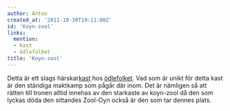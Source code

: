 ```yaml
---
author: Anton
created_at: '2011-10-30T19:11:00Z'
id: 'Koyn-zool'
links:
  mention:
  - kast
  - ödlefolket
title: 'Koyn-zool'
---
```


Detta är ett slags härskar[kast] hos [ödlefolket]. Vad som är unikt för detta kast är den ständiga
maktkamp som pågår där inom. Det är nämligen så att rätten till tronen alltid innehas av den
starkaste av koyn-zool då den som lyckas döda den sittandes Zool-Oyn också är den som tar dennes
plats.

  [kast]: kast
  [ödlefolket]: ödlefolket
